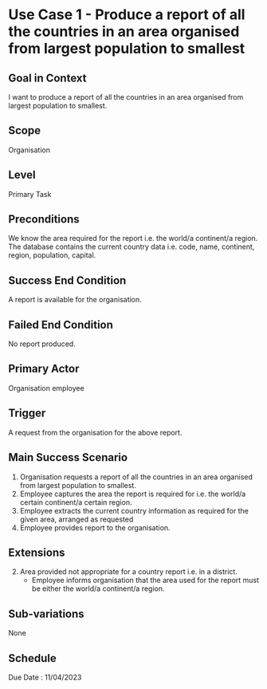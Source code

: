 # Use Case 1 - Produce a report of all the countries in an area organised from largest population to smallest

## Goal in Context
I want to produce a report of all the countries in an area organised from largest population to smallest.

## Scope
Organisation

## Level
Primary Task

## Preconditions
We know the area required for the report i.e. the world/a continent/a region. <br>
The database contains the current country data i.e. code, name, continent, region, population, capital.

## Success End Condition
A report is available for the organisation.

## Failed End Condition
No report produced.

## Primary Actor
Organisation employee

## Trigger
A request from the organisation for the above report.

## Main Success Scenario
1. Organisation requests a report of all the countries in an area organised from largest population to smallest. <br>
2. Employee captures the area the report is required for i.e. the world/a certain continent/a certain region. <br>
3. Employee extracts the current country information as required for the given area, arranged as requested <br>
4. Employee provides report to the organisation.

## Extensions
2. Area provided not appropriate for a country report i.e. in a district.<br>
   * Employee informs organisation that the area used for the report must be either the world/a continent/a region.

## Sub-variations
None

## Schedule
Due Date : 11/04/2023
